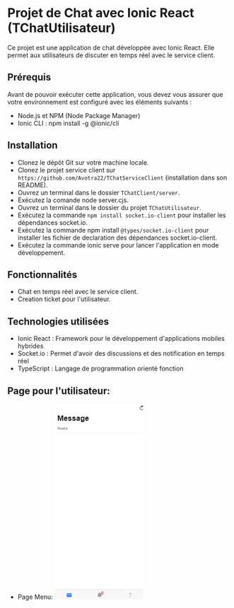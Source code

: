 # Projet de Chat avec Ionic React (TChatUtilisateur)

Ce projet est une application de chat développée avec Ionic React. Elle permet aux utilisateurs de discuter en temps réel avec le service client.

## Prérequis

Avant de pouvoir exécuter cette application, vous devez vous assurer que votre environnement est configuré avec les éléments suivants :

* Node.js et NPM (Node Package Manager)
* Ionic CLI : npm install -g @ionic/cli

## Installation

* Clonez le dépôt Git sur votre machine locale.
* Clonez le projet service client sur `https://github.com/Avotra22/TChatServiceClient` (installation dans son README).
* Ouvrez un terminal dans le dossier `TChatClient/server`.
* Exécutez la comande node server.cjs.
* Ouvrez un terminal dans le dossier du projet `TChatUtilisateur`.
* Exécutez la commande `npm install socket.io-client` pour installer les dépendances socket.io.
* Exécutez la commande npm install `@types/socket.io-client` pour installer les fichier de declaration des dépendances socket.io-client.
* Exécutez la commande ionic serve pour lancer l'application en mode développement.

## Fonctionnalités

* Chat en temps réel avec le service client.
* Creation ticket pour l'utilisateur.

## Technologies utilisées

* Ionic React : Framework pour le développement d'applications mobiles hybrides
* Socket.io : Permet d'avoir des discussions et des notification en temps réel
* TypeScript : Langage de programmation orienté fonction

## Page pour l'utilisateur:

* Page Menu:
![Menu utilisateur](https://github.com/Avotra22/TChatUtilisateur/blob/master/template/DE.png)
